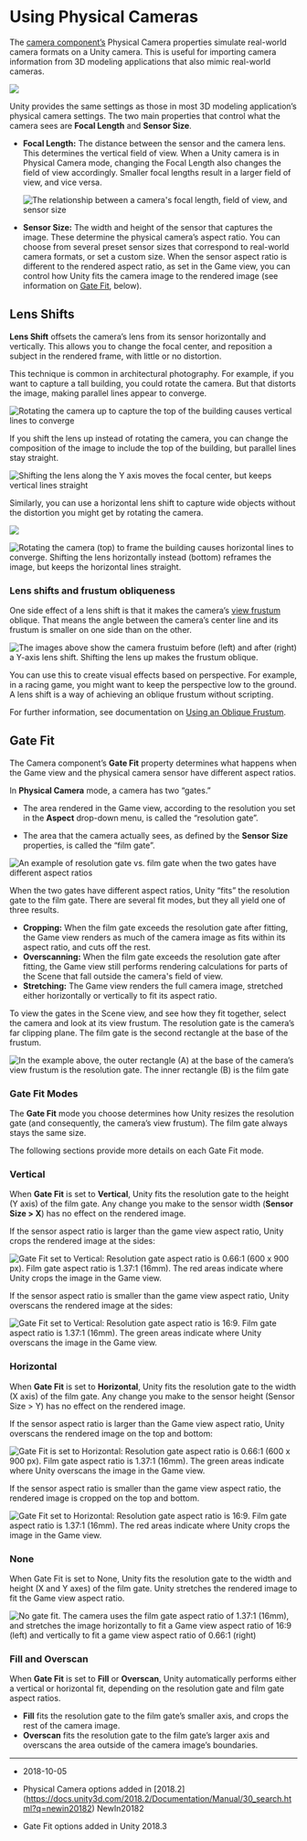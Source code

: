 # Using Physical Cameras

The [camera component’s](class-Camera) Physical Camera properties simulate real-world camera formats on a Unity camera. This is useful for importing camera information from 3D modeling applications that also mimic real-world cameras.

![](../uploads/Main/InspectorCameraPhysCam.png) 

Unity provides the same settings as those in most 3D modeling application’s physical camera settings. The two main properties that control what the camera sees are **Focal Length** and **Sensor Size**.

- **Focal Length:** The distance between the sensor and the camera lens. This determines the vertical field of view. When a Unity camera is in Physical Camera mode, changing the Focal Length also changes the field of view accordingly. Smaller focal lengths result in a larger field of view, and vice versa.

    ![The relationship between a camera's focal length, field of view, and sensor size](../uploads/Main/PhysCamAttributes.png) 

- **Sensor Size:** The width and height of the sensor that captures the image. These determine the physical camera’s aspect ratio. You can choose from several preset sensor sizes that correspond to real-world camera formats, or set a custom size. When the sensor aspect ratio is different to the rendered aspect ratio, as set in the Game view, you can control how Unity fits the camera image to the rendered image (see information on [Gate Fit](#GateFit), below).


## Lens Shifts

**Lens Shift** offsets the camera’s lens from its sensor horizontally and vertically. This allows you to change the focal center, and reposition a subject in the rendered frame, with little or no distortion. 

This technique is common in architectural photography. For example, if you want to capture a tall building, you could rotate the camera. But that distorts the image, making parallel lines appear to converge.


![Rotating the camera up to capture the top of the building causes vertical lines to converge](../uploads/Main/LensShift_VRot.png)

If you shift the lens up instead of rotating the camera, you can change the composition of the image to include the top of the building, but parallel lines stay straight.

![Shifting the lens along the Y axis moves the focal center, but keeps vertical lines straight](../uploads/Main/LensShift_VShift.png)

Similarly, you can use a horizontal lens shift to capture wide objects without the distortion you might get by rotating the camera.

![](../uploads/Main/LensShift_HRot.png)

![Rotating the camera (top) to frame the building causes horizontal lines to converge. Shifting the lens horizontally instead (bottom) reframes the image, but keeps the horizontal lines straight.](../uploads/Main/LensShift_HShift.png)

### Lens shifts and frustum obliqueness

One side effect of a lens shift is that it makes the camera’s [view frustum](UnderstandingFrustum) oblique. That means the angle between the camera’s center line and its frustum is smaller on one side than on the other. 

![The images above show the camera frustuim before (left) and after (right) a Y-axis lens shift. Shifting the lens up makes the frustum oblique.](../uploads/Main/ObliqueFrustum_LensShift.png)

You can use this to create visual effects based on perspective. For example, in a racing game, you might want to keep the perspective low to the ground. A lens shift is a way of achieving an oblique frustum without scripting.

For further information, see documentation on [Using an Oblique Frustum](ObliqueFrustum).

<a name="GateFit"> </a>
## Gate Fit

The Camera component’s **Gate Fit** property determines what happens when the Game view and the physical camera sensor have different aspect ratios. 

In **Physical Camera** mode, a camera has two “gates.”

- The area rendered in the Game view, according to the resolution you set in the **Aspect** drop-down menu, is called the “resolution gate”.

- The area that the camera actually sees, as defined by the **Sensor Size** properties, is called the “film gate”.

![An example of resolution gate vs. film gate when the two gates have different aspect ratios](../uploads/Main/GateFitGates.png)

When the two gates have different aspect ratios, Unity “fits” the resolution gate to the film gate. There are several fit modes, but they all yield one of three results. 

- **Cropping:** When the film gate exceeds the resolution gate after fitting, the Game view renders as much of the camera image as fits within its aspect ratio, and cuts off the rest. 
- **Overscanning:** When the film gate exceeds the resolution gate after fitting, the Game view still performs rendering calculations for parts of the Scene that fall outside the camera's field of view.
- **Stretching:** The Game view renders the full camera image, stretched either horizontally or vertically to fit its aspect ratio.

To view the gates in the Scene view, and see how they fit together, select the camera and look at its view frustum. The resolution gate is the camera’s far clipping plane. The film gate is the second rectangle at the base of the frustum.

![In the example above, the outer rectangle (A) at the base of the camera’s view frustum is the resolution gate. The inner rectangle (B) is the film gate](../uploads/Main/GateFitUI.png)

### Gate Fit Modes

The **Gate Fit** mode you choose determines how Unity resizes the resolution gate (and consequently, the camera’s view frustum). The film gate always stays the same size.

The following sections provide more details on each Gate Fit mode.

### Vertical

When **Gate Fit** is set to **Vertical**, Unity fits the resolution gate to the height (Y axis) of the film gate. Any change you make to the sensor width (**Sensor Size > X**) has no effect on the rendered image.

If the sensor aspect ratio is larger than the game view aspect ratio, Unity crops the rendered image at the sides:

![**Gate Fit** set to **Vertical**: Resolution gate aspect ratio is 0.66:1 (600 x 900 px). Film gate aspect ratio is 1.37:1 (16mm). The red areas indicate where Unity crops the image in the Game view.](../uploads/Main/GateFitV_600x900_16mm.png)

If the sensor aspect ratio is smaller than the game view aspect ratio, Unity overscans the rendered image at the sides:

![**Gate Fit** set to **Vertical**: Resolution gate aspect ratio is 16:9. Film gate aspect ratio is 1.37:1 (16mm). The green areas indicate where Unity overscans the image in the Game view.](../uploads/Main/GateFitV_16-9_16mm.png)

### Horizontal

When **Gate Fit** is set to **Horizontal**, Unity fits the resolution gate to the width (X axis) of the film gate. Any change you make to the sensor height (Sensor Size > Y) has no effect on the rendered image.

If the sensor aspect ratio is larger than the Game view aspect ratio, Unity overscans the rendered image on the top and bottom:

![**Gate Fit** is set to **Horizontal**: Resolution gate aspect ratio is 0.66:1 (600 x 900 px). Film gate aspect ratio is 1.37:1 (16mm). The green areas indicate where Unity overscans the image in the Game view.](../uploads/Main/GateFitH_600x900_16mm.png)

If the sensor aspect ratio is smaller than the game view aspect ratio, the rendered image is cropped on the top and bottom.

![**Gate Fit** set to **Horizontal**: Resolution gate aspect ratio is 16:9. Film gate aspect ratio is 1.37:1 (16mm). The red areas indicate where Unity crops the image in the Game view.](../uploads/Main/GateFitH_600x900_16mm.png)

### None

When Gate Fit is set to None, Unity fits the resolution gate to the width and height (X and Y axes) of the film gate. Unity stretches the rendered image to fit the Game view aspect ratio.

![No gate fit. The camera uses the film gate aspect ratio of 1.37:1 (16mm), and stretches the image horizontally to fit a Game view aspect ratio of 16:9 (left) and vertically to fit a game view aspect ratio of 0.66:1 (right)](../uploads/Main/GateFitF_16mm.png)

### Fill and Overscan
    
When **Gate Fit** is set to **Fill** or **Overscan**, Unity automatically performs either a vertical or horizontal fit, depending on the resolution gate and film gate aspect ratios.

- **Fill** fits the resolution gate to the film gate’s smaller axis, and crops the rest of the camera image.
- **Overscan** fits the resolution gate to the film gate’s larger axis and overscans the area outside of the camera image’s boundaries.

----

* <span class="page-edit">2018-10-05 <!-- include IncludeTextAmendPageSomeEdit --></span>


* <span class="page-history">Physical Camera options added in [2018.2] (https://docs.unity3d.com/2018.2/Documentation/Manual/30_search.html?q=newin20182) <span class="search-words">NewIn20182</span></span>

* <span class="page-history">Gate Fit options added in Unity 2018.3</span>


